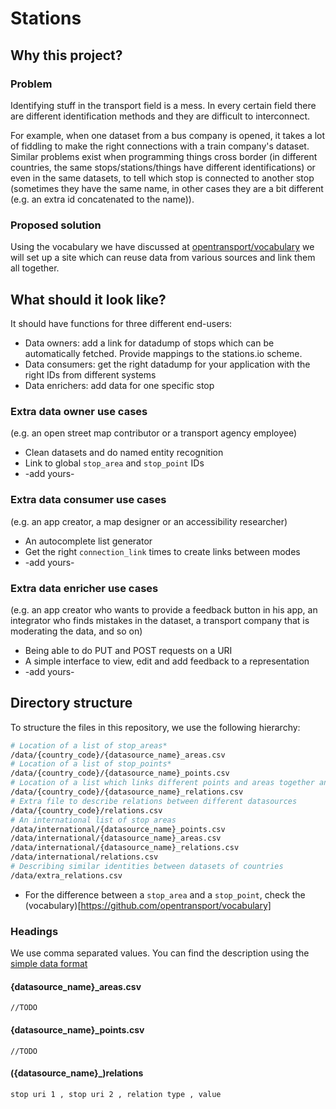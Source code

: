 # Stations

## Why this project?

### Problem

Identifying stuff in the transport field is a mess. In every certain field there are different identification methods and they are difficult to interconnect.

For example, when one dataset from a bus company is opened, it takes a lot of fiddling to make the right connections with a train company's dataset. Similar problems exist when programming things cross border (in different countries, the same stops/stations/things have different identifications) or even in the same datasets, to tell which stop is connected to another stop (sometimes they have the same name, in other cases they are a bit different (e.g. an extra id concatenated to the name)). 

### Proposed solution

Using the vocabulary we have discussed at [opentransport/vocabulary](http://github.com/opentransport/vocabulary) we will set up a site which can reuse data from various sources and link them all together.

## What should it look like?

It should have functions for three different end-users:
* Data owners: add a link for datadump of stops which can be automatically fetched. Provide mappings to the stations.io scheme.
* Data consumers: get the right datadump for your application with the right IDs from different systems
* Data enrichers: add data for one specific stop

### Extra data owner use cases
(e.g. an open street map contributor or a transport agency employee)

* Clean datasets and do named entity recognition
* Link to global `stop_area` and `stop_point` IDs
* -add yours-

### Extra data consumer use cases
(e.g. an app creator, a map designer or an accessibility researcher)

* An autocomplete list generator
* Get the right `connection_link` times to create links between modes
* -add yours-

### Extra data enricher use cases
(e.g. an app creator who wants to provide a feedback button in his app, an integrator who finds mistakes in the dataset, a transport company that is moderating the data, and so on)

* Being able to do PUT and POST requests on a URI
* A simple interface to view, edit and add feedback to a representation
* -add yours-

## Directory structure

To structure the files in this repository, we use the following hierarchy:

```bash
# Location of a list of stop_areas*
/data/{country_code}/{datasource_name}_areas.csv
# Location of a list of stop_points*
/data/{country_code}/{datasource_name}_points.csv
# Location of a list which links different points and areas together and describes potential connections between points or between different areas.
/data/{country_code}/{datasource_name}_relations.csv
# Extra file to describe relations between different datasources
/data/{country_code}/relations.csv
# An international list of stop areas
/data/international/{datasource_name}_points.csv
/data/international/{datasource_name}_areas.csv
/data/international/{datasource_name}_relations.csv
/data/international/relations.csv
# Describing similar identities between datasets of countries
/data/extra_relations.csv
```

* For the difference between a `stop_area` and a `stop_point`, check the (vocabulary)[https://github.com/opentransport/vocabulary]


### Headings

We use comma separated values. You can find the description using the [simple data format](http://dataprotocols.org/data-packages/)

#### {datasource_name}_areas.csv

```csv
//TODO
```


#### {datasource_name}_points.csv


```csv
//TODO
```

#### ({datasource_name}_)relations

```csv
stop uri 1 , stop uri 2 , relation type , value
```

